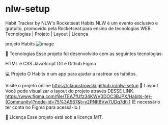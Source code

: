 # nlw-setup
Habit Tracker by NLW's Rocketseat 
Habits
NLW é um evento exclusivo e gratuito, promovido pela Rocketseat para ensino de tecnologias WEB.
Tecnologias   |    Projeto   |    Layout   |    Licença

projeto Habits
![image](https://user-images.githubusercontent.com/122994726/213949633-499438bc-7ff9-47d7-bd0d-6eb750278e16.png)

🚀 Tecnologias
Esse projeto foi desenvolvido com as seguintes tecnologias:

HTML e CSS
JavaScript
Git e Github
Figma

💻 Projeto
O Habits é um app para ajudar a rastrear os hábitos.

Visite o projeto online https://clauostrowski.github.io/nlw-setup 
🔖 Layout
Você pode visualizar o layout do projeto através DESSE LINK. https://www.figma.com/file/TEA7fUfz34KWV0DOC3BJPX/Habits-(e)-(Community)?node-id=75%3A567&t=y2PNIt8Vw7UDq7df-1 (É necessário ter conta no Figma para acessá-lo.)

📝 Licença
Esse projeto está sob a licença MIT.
